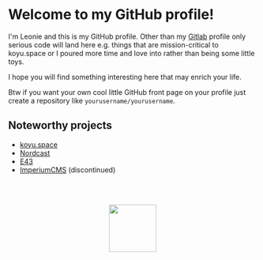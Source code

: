 # Welcome to my GitHub profile!

I'm Leonie and this is my GitHub profile. Other than my [Gitlab](https://gitlab.com/koyuawsmbrtn) profile only serious code will land here e.g. things that are mission-critical to koyu.space or I poured more time and love into rather than being some little toys.

I hope you will find something interesting here that may enrich your life.

Btw if you want your own cool little GitHub front page on your profile just create a repository like `yourusername/yourusername`.

## Noteworthy projects

* [koyu.space](https://github.com/koyuspace/mastodon)
* [Nordcast](https://github.com/koyuspace/nordcast)
* [E43](https://github.com/koyuawsmbrtn/e43)
* [ImperiumCMS](https://github.com/koyuspace/imperiumcms) (discontinued)

<br><br>

<p align="center">
  <img src="https://media1.tenor.com/images/b1b09b711e4d44b558dc177e8951a010/tenor.gif" height="96">
</p>
